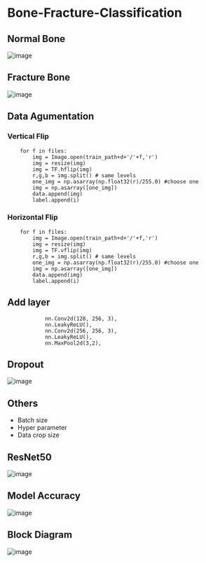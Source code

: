 # Bone-Fracture-Classification

## Normal Bone
![image](https://user-images.githubusercontent.com/66551410/122440694-c67e0d00-cfd7-11eb-8ec4-23383d725ed6.png)

## Fracture Bone
![image](https://user-images.githubusercontent.com/66551410/122440712-cb42c100-cfd7-11eb-89f8-47a1eb9266f3.png)

## Data Agumentation
### Vertical Flip
~~~
    for f in files:
        img = Image.open(train_path+d+'/'+f,'r')
        img = resize(img)
        img = TF.hflip(img)
        r,g,b = img.split() # same levels
        one_img = np.asarray(np.float32(r)/255.0) #choose one
        img = np.asarray([one_img])
        data.append(img)
        label.append(i)
~~~
### Horizontal Flip
~~~
    for f in files:
        img = Image.open(train_path+d+'/'+f,'r')
        img = resize(img)
        img = TF.vflip(img)
        r,g,b = img.split() # same levels
        one_img = np.asarray(np.float32(r)/255.0) #choose one
        img = np.asarray([one_img])
        data.append(img)
        label.append(i)
~~~
## Add layer
~~~
            nn.Conv2d(128, 256, 3),
            nn.LeakyReLU(),
            nn.Conv2d(256, 256, 3),
            nn.LeakyReLU(),
            nn.MaxPool2d(3,2),
~~~

## Dropout
![image](https://user-images.githubusercontent.com/66551410/122441624-ad299080-cfd8-11eb-94a7-a9cb471f48ce.png)

## Others
* Batch size
* Hyper parameter
* Data crop size

## ResNet50
![image](https://user-images.githubusercontent.com/66551410/122442393-7dc75380-cfd9-11eb-9ffa-392364027eff.png)

## Model Accuracy
![image](https://user-images.githubusercontent.com/66551410/122440911-fc22f600-cfd7-11eb-911b-6ff5d2a48f7f.png)

## Block Diagram
![image](https://user-images.githubusercontent.com/66551410/122440985-0e9d2f80-cfd8-11eb-99f7-c27f5fdce203.png)



